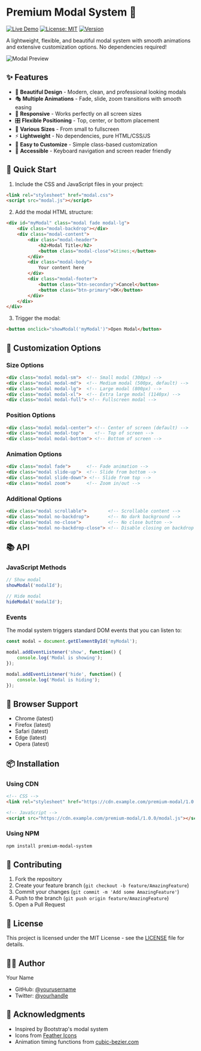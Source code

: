 # Premium Modal System 🎯
[![Live Demo](https://img.shields.io/badge/Live-Demo-blue.svg)](https://premium-modal-demo.netlify.app)
[![License: MIT](https://img.shields.io/badge/License-MIT-yellow.svg)](https://opensource.org/licenses/MIT)
[![Version](https://img.shields.io/badge/version-1.0.0-green.svg)](https://github.com/yourusername/premium-modal)

A lightweight, flexible, and beautiful modal system with smooth animations and extensive customization options. No dependencies required!

![Modal Preview](https://via.placeholder.com/800x400?text=Premium+Modal+Preview)

## ✨ Features

- 🎨 **Beautiful Design** - Modern, clean, and professional looking modals
- 🎭 **Multiple Animations** - Fade, slide, zoom transitions with smooth easing
- 📱 **Responsive** - Works perfectly on all screen sizes
- 🎛️ **Flexible Positioning** - Top, center, or bottom placement
- 📐 **Various Sizes** - From small to fullscreen
- ⚡ **Lightweight** - No dependencies, pure HTML/CSS/JS
- 🔧 **Easy to Customize** - Simple class-based customization
- 🎯 **Accessible** - Keyboard navigation and screen reader friendly

## 🚀 Quick Start

1. Include the CSS and JavaScript files in your project:
```html
<link rel="stylesheet" href="modal.css">
<script src="modal.js"></script>
```

2. Add the modal HTML structure:
```html
<div id="myModal" class="modal fade modal-lg">
    <div class="modal-backdrop"></div>
    <div class="modal-content">
        <div class="modal-header">
            <h2>Modal Title</h2>
            <button class="modal-close">&times;</button>
        </div>
        <div class="modal-body">
            Your content here
        </div>
        <div class="modal-footer">
            <button class="btn-secondary">Cancel</button>
            <button class="btn-primary">OK</button>
        </div>
    </div>
</div>
```

3. Trigger the modal:
```html
<button onclick="showModal('myModal')">Open Modal</button>
```

## 🎨 Customization Options

### Size Options
```html
<div class="modal modal-sm">  <!-- Small modal (300px) -->
<div class="modal modal-md">  <!-- Medium modal (500px, default) -->
<div class="modal modal-lg">  <!-- Large modal (800px) -->
<div class="modal modal-xl">  <!-- Extra large modal (1140px) -->
<div class="modal modal-full"> <!-- Fullscreen modal -->
```

### Position Options
```html
<div class="modal modal-center"> <!-- Center of screen (default) -->
<div class="modal modal-top">    <!-- Top of screen -->
<div class="modal modal-bottom"> <!-- Bottom of screen -->
```

### Animation Options
```html
<div class="modal fade">      <!-- Fade animation -->
<div class="modal slide-up">  <!-- Slide from bottom -->
<div class="modal slide-down"> <!-- Slide from top -->
<div class="modal zoom">      <!-- Zoom in/out -->
```

### Additional Options
```html
<div class="modal scrollable">        <!-- Scrollable content -->
<div class="modal no-backdrop">       <!-- No dark background -->
<div class="modal no-close">          <!-- No close button -->
<div class="modal no-backdrop-close"> <!-- Disable closing on backdrop click -->
```

## 📚 API

### JavaScript Methods

```javascript
// Show modal
showModal('modalId');

// Hide modal
hideModal('modalId');
```

### Events
The modal system triggers standard DOM events that you can listen to:

```javascript
const modal = document.getElementById('myModal');

modal.addEventListener('show', function() {
    console.log('Modal is showing');
});

modal.addEventListener('hide', function() {
    console.log('Modal is hiding');
});
```

## 🔧 Browser Support

- Chrome (latest)
- Firefox (latest)
- Safari (latest)
- Edge (latest)
- Opera (latest)

## 📦 Installation

### Using CDN
```html
<!-- CSS -->
<link rel="stylesheet" href="https://cdn.example.com/premium-modal/1.0.0/modal.css">

<!-- JavaScript -->
<script src="https://cdn.example.com/premium-modal/1.0.0/modal.js"></script>
```

### Using NPM
```bash
npm install premium-modal-system
```

## 🤝 Contributing

1. Fork the repository
2. Create your feature branch (`git checkout -b feature/AmazingFeature`)
3. Commit your changes (`git commit -m 'Add some AmazingFeature'`)
4. Push to the branch (`git push origin feature/AmazingFeature`)
5. Open a Pull Request

## 📄 License

This project is licensed under the MIT License - see the [LICENSE](LICENSE) file for details.

## 👨‍💻 Author

Your Name
- GitHub: [@yourusername](https://github.com/yourusername)
- Twitter: [@yourhandle](https://twitter.com/yourhandle)

## 🙏 Acknowledgments

- Inspired by Bootstrap's modal system
- Icons from [Feather Icons](https://feathericons.com)
- Animation timing functions from [cubic-bezier.com](https://cubic-bezier.com)

